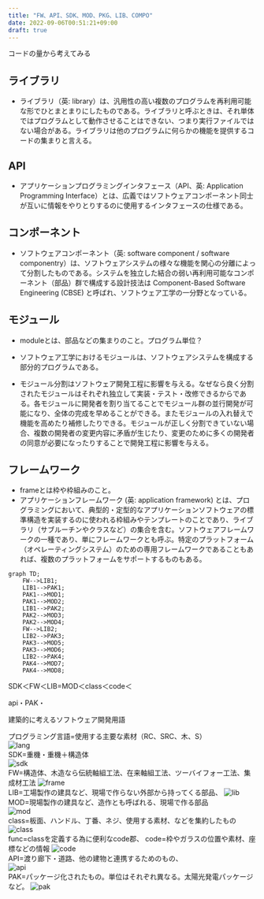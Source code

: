 ```yaml
---
title: "FW、API、SDK、MOD、PKG、LIB、COMPO"
date: 2022-09-06T00:51:21+09:00
draft: true
---
```

コードの量から考えてみる

## ライブラリ
- ライブラリ（英: library）は、汎用性の高い複数のプログラムを再利用可能な形でひとまとまりにしたものである。ライブラリと呼ぶときは、それ単体ではプログラムとして動作させることはできない、つまり実行ファイルではない場合がある。ライブラリは他のプログラムに何らかの機能を提供するコードの集まりと言える。

## API
- アプリケーションプログラミングインタフェース（API、英: Application Programming Interface）とは、広義ではソフトウェアコンポーネント同士が互いに情報をやりとりするのに使用するインタフェースの仕様である。

## コンポーネント
- ソフトウェアコンポーネント（英: software component / software componentry）は、ソフトウェアシステムの様々な機能を関心の分離によって分割したものである。システムを独立した結合の弱い再利用可能なコンポーネント（部品）群で構成する設計技法は Component-Based Software Engineering (CBSE) と呼ばれ、ソフトウェア工学の一分野となっている。

## モジュール
- moduleとは、部品などの集まりのこと。プログラム単位？
- ソフトウェア工学におけるモジュールは、ソフトウェアシステムを構成する部分的プログラムである。

- モジュール分割はソフトウェア開発工程に影響を与える。なぜなら良く分割されたモジュールはそれぞれ独立して実装・テスト・改修できるからである。各モジュールに開発者を割り当てることでモジュール群の並行開発が可能になり、全体の完成を早めることができる。またモジュールの入れ替えで機能を高めたり補修したりできる。モジュールが正しく分割できていない場合、複数の開発者の変更内容に矛盾が生じたり、変更のために多くの開発者の同意が必要になったりすることで開発工程に影響を与える。

## フレームワーク
- frameとは枠や枠組みのこと。
- アプリケーションフレームワーク (英: application framework) とは、プログラミングにおいて、典型的・定型的なアプリケーションソフトウェアの標準構造を実装するのに使われる枠組みやテンプレートのことであり、ライブラリ（サブルーチンやクラスなど）の集合を含む。ソフトウェアフレームワークの一種であり、単にフレームワークとも呼ぶ。特定のプラットフォーム（オペレーティングシステム）のための専用フレームワークであることもあれば、複数のプラットフォームをサポートするものもある。

```mermaid
graph TD;
    FW-->LIB1;
    LIB1-->PAK1;
    PAK1-->MOD1;
    PAK1-->MOD2;
    LIB1-->PAK2;
    PAK2-->MOD3;
    PAK2-->MOD4;
    FW-->LIB2;
    LIB2-->PAK3;
    PAK3-->MOD5;
    PAK3-->MOD6;
    LIB2-->PAK4;
    PAK4-->MOD7;
    PAK4-->MOD8;
```
SDK＜FW＜LIB=MOD＜class＜code＜

api・PAK・

建築的に考えるソフトウェア開発用語

プログラミング言語=使用する主要な素材（RC、SRC、木、S）  
![lang](../../images/lang.png)  
SDK=重機・重機＋構造体  
![sdk](../../images/sdk.png)  
FW=構造体、木造なら伝統軸組工法、在来軸組工法、ツーバイフォー工法、集成材工法
![frame](../../images/frame.png)  
LIB=工場製作の建具など、現場で作らない外部から持ってくる部品、
![lib](../../images/lib.png)  
MOD=現場製作の建具など、造作とも呼ばれる、現場で作る部品  
![mod](../../images/mod.png)  
class=板面、ハンドル、丁番、ネジ、使用する素材、などを集約したもの
![class](../../images/class.png)  
func=classを定義する為に便利なcode郡、
code=枠やガラスの位置や素材、座標などの情報
![code](../../images/code.png)  
API=渡り廊下・道路、他の建物と連携するためのもの、  
![api](../../images/api.png)  
PAK=パッケージ化されたもの。単位はそれぞれ異なる。太陽光発電パッケージなど。
![pak](../../images/pak.png)  
